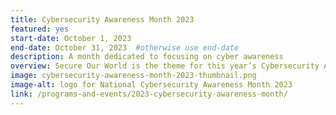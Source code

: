 ```yaml
---
title: Cybersecurity Awareness Month 2023
featured: yes
start-date: October 1, 2023
end-date: October 31, 2023  #otherwise use end-date
description: A month dedicated to focusing on cyber awareness
overview: Secure Our World is the theme for this year’s Cybersecurity Awareness Month and will remain the enduring theme for future awareness month campaigns
image: cybersecurity-awareness-month-2023-thumbnail.png
image-alt: logo for National Cybersecurity Awareness Month 2023
link: /programs-and-events/2023-cybersecurity-awareness-month/
---
```

